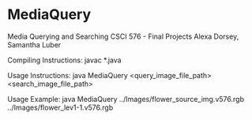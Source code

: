 MediaQuery
==========

Media Querying and Searching
CSCI 576 - Final Projects
Alexa Dorsey, Samantha Luber

Compiling Instructions:
javac *.java

Usage Instructions:
java MediaQuery <query_image_file_path> <search_image_file_path>

Usage Example: java MediaQuery ../Images/flower_source_img.v576.rgb ../Images/flower_lev1-1.v576.rgb
